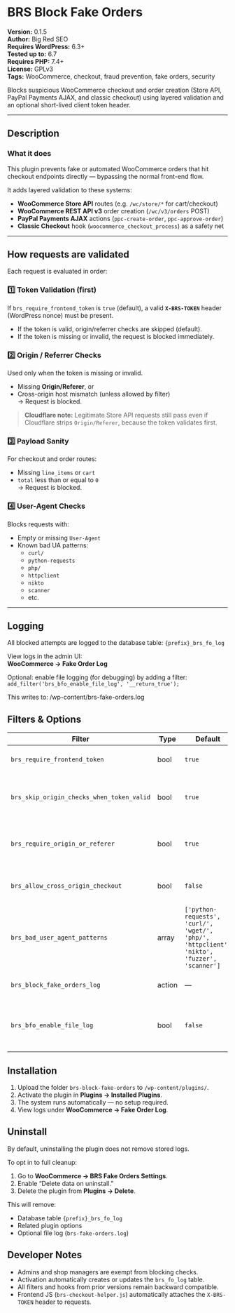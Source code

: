 # BRS Block Fake Orders

**Version:** 0.1.5  
**Author:** Big Red SEO  
**Requires WordPress:** 6.3+  
**Tested up to:** 6.7  
**Requires PHP:** 7.4+  
**License:** GPLv3  
**Tags:** WooCommerce, checkout, fraud prevention, fake orders, security

Blocks suspicious WooCommerce checkout and order creation (Store API, PayPal Payments AJAX, and classic checkout) using layered validation and an optional short-lived client token header.

---

## Description

### What it does
This plugin prevents fake or automated WooCommerce orders that hit checkout endpoints directly — bypassing the normal front-end flow.

It adds layered validation to these systems:

- **WooCommerce Store API** routes (e.g. `/wc/store/*` for cart/checkout)
- **WooCommerce REST API v3** order creation (`/wc/v3/orders` POST)
- **PayPal Payments AJAX** actions (`ppc-create-order`, `ppc-approve-order`)
- **Classic Checkout** hook (`woocommerce_checkout_process`) as a safety net

---

## How requests are validated

Each request is evaluated in order:

### 1️⃣ Token Validation (first)
If `brs_require_frontend_token` is `true` (default), a valid **`X-BRS-TOKEN`** header (WordPress nonce) must be present.

- If the token is valid, origin/referrer checks are skipped (default).
- If the token is missing or invalid, the request is blocked immediately.

### 2️⃣ Origin / Referrer Checks  
Used only when the token is missing or invalid.

- Missing **Origin/Referer**, or  
- Cross-origin host mismatch (unless allowed by filter)  
→ Request is blocked.

> **Cloudflare note:** Legitimate Store API requests still pass even if Cloudflare strips `Origin/Referer`, because the token validates first.

### 3️⃣ Payload Sanity
For checkout and order routes:
- Missing `line_items` or `cart`
- `total` less than or equal to `0`  
→ Request is blocked.

### 4️⃣ User-Agent Checks
Blocks requests with:
- Empty or missing `User-Agent`
- Known bad UA patterns:
  - `curl/`
  - `python-requests`
  - `php/`
  - `httpclient`
  - `nikto`
  - `scanner`
  - etc.

---

## Logging

All blocked attempts are logged to the database table: `{prefix}_brs_fo_log`

View logs in the admin UI:  
**WooCommerce → Fake Order Log**

Optional: enable file logging (for debugging) by adding a filter:
`add_filter('brs_bfo_enable_file_log', '__return_true');`

This writes to:
/wp-content/brs-fake-orders.log

## Filters & Options

| Filter | Type | Default | Description |
|---------|------|----------|-------------|
| `brs_require_frontend_token` | bool | `true` | Require a valid token header. |
| `brs_skip_origin_checks_when_token_valid` | bool | `true` | Skip origin/referer checks if token passes. |
| `brs_require_origin_or_referer` | bool | `true` | Require Origin or Referer when token is missing. |
| `brs_allow_cross_origin_checkout` | bool | `false` | Allow cross-origin requests for checkout. |
| `brs_bad_user_agent_patterns` | array | `['python-requests', 'curl/', 'wget/', 'php/', 'httpclient', 'nikto', 'fuzzer', 'scanner']` | Additional UA block patterns. |
| `brs_block_fake_orders_log` | action | — | Fires when a request is logged. |
| `brs_bfo_enable_file_log` | bool | `false` | Enable flat file logging to `/wp-content/brs-fake-orders.log`. |

## Installation

1. Upload the folder `brs-block-fake-orders` to `/wp-content/plugins/`.
2. Activate the plugin in **Plugins → Installed Plugins**.
3. The system runs automatically — no setup required.
4. View logs under **WooCommerce → Fake Order Log**.

## Uninstall

By default, uninstalling the plugin does not remove stored logs.

To opt in to full cleanup:

1. Go to **WooCommerce → BRS Fake Orders Settings**.
2. Enable “Delete data on uninstall.”
3. Delete the plugin from **Plugins → Delete**.

This will remove:
- Database table `{prefix}_brs_fo_log`
- Related plugin options
- Optional file log (`brs-fake-orders.log`)

## Developer Notes

- Admins and shop managers are exempt from blocking checks.
- Activation automatically creates or updates the `brs_fo_log` table.
- All filters and hooks from prior versions remain backward compatible.
- Frontend JS (`brs-checkout-helper.js`) automatically attaches the `X-BRS-TOKEN` header to requests.
